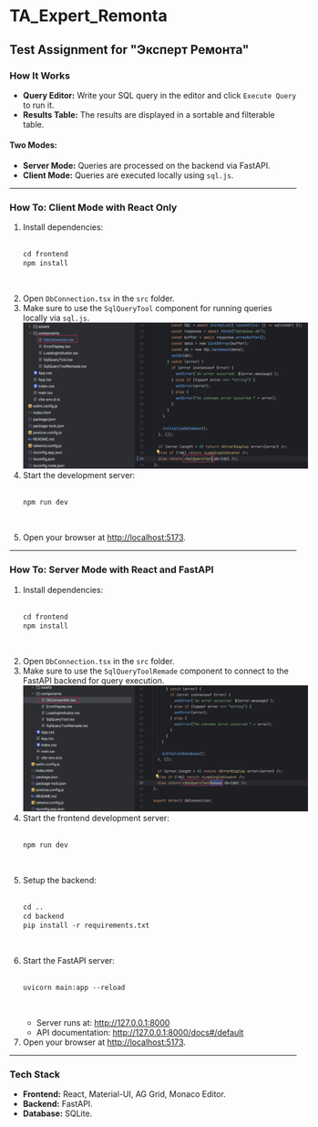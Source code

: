 # TA_Expert_Remonta

## Test Assignment for "Эксперт Ремонта"

### How It Works

<ul>
  <li><b>Query Editor:</b> Write your SQL query in the editor and click <code>Execute Query</code> to run it.</li>
  <li><b>Results Table:</b> The results are displayed in a sortable and filterable table.</li>
</ul>

<h4>Two Modes:</h4>
<ul>
  <li><b>Server Mode:</b> Queries are processed on the backend via FastAPI.</li>
  <li><b>Client Mode:</b> Queries are executed locally using <code>sql.js</code>.</li>
</ul>


---

### How To: Client Mode with React Only

<ol>
  <li>Install dependencies:</li>
  <pre>
    <code>
cd frontend
npm install
    </code>
  </pre>
  <li>Open <code>DbConnection.tsx</code> in the <code>src</code> folder.</li>
  <li>Make sure to use the <code>SqlQueryTool</code> component for running queries locally via <code>sql.js</code>.</li>
<img src="image_example1.png" alt="Setup SqlQueryTool" style="max-width: 500px; width: auto; height: auto;">  
<li>Start the development server:</li>
  <pre>
    <code>
npm run dev
    </code>
  </pre>
  <li>Open your browser at <a href="http://localhost:5173">http://localhost:5173</a>.</li>
</ol>

---

### How To: Server Mode with React and FastAPI

<ol>
  <li>Install dependencies:</li>
  <pre>
    <code>
cd frontend
npm install
    </code>
  </pre>
  <li>Open <code>DbConnection.tsx</code> in the <code>src</code> folder.</li>
  <li>Make sure to use the <code>SqlQueryToolRemade</code> component to connect to the FastAPI backend for query execution.</li>
<img src="image_example2.png" alt="Setup SqlQueryTool" style="max-width: 500px; width: auto; height: auto;">
<li>Start the frontend development server:</li>
  <pre>
    <code>
npm run dev
    </code>
  </pre>
  <li>Setup the backend:</li>
  <pre>
    <code>
cd ..
cd backend
pip install -r requirements.txt
    </code>
  </pre>
  <li>Start the FastAPI server:</li>
  <pre>
    <code>
uvicorn main:app --reload
    </code>
  </pre>
  <ul>
    <li>Server runs at: <a href="http://127.0.0.1:8000">http://127.0.0.1:8000</a></li>
    <li>API documentation: <a href="http://127.0.0.1:8000/docs#/default">http://127.0.0.1:8000/docs#/default</a></li>
  </ul>
  <li>Open your browser at <a href="http://localhost:5173">http://localhost:5173</a>.</li>
</ol>

---

### Tech Stack

<ul>
  <li><b>Frontend:</b> React, Material-UI, AG Grid, Monaco Editor.</li>
  <li><b>Backend:</b> FastAPI.</li>
  <li><b>Database:</b> SQLite.</li>
</ul>
